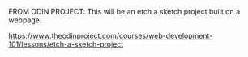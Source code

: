 FROM ODIN PROJECT:
This will be an etch a sketch project built on a webpage.

https://www.theodinproject.com/courses/web-development-101/lessons/etch-a-sketch-project
